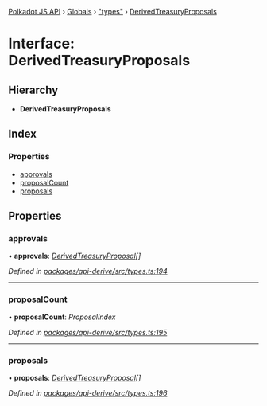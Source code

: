 [Polkadot JS API](../README.md) › [Globals](../globals.md) › ["types"](../modules/_types_.md) › [DerivedTreasuryProposals](_types_.derivedtreasuryproposals.md)

# Interface: DerivedTreasuryProposals

## Hierarchy

* **DerivedTreasuryProposals**

## Index

### Properties

* [approvals](_types_.derivedtreasuryproposals.md#approvals)
* [proposalCount](_types_.derivedtreasuryproposals.md#proposalcount)
* [proposals](_types_.derivedtreasuryproposals.md#proposals)

## Properties

###  approvals

• **approvals**: *[DerivedTreasuryProposal](_types_.derivedtreasuryproposal.md)[]*

*Defined in [packages/api-derive/src/types.ts:194](https://github.com/polkadot-js/api/blob/e855da1f13/packages/api-derive/src/types.ts#L194)*

___

###  proposalCount

• **proposalCount**: *ProposalIndex*

*Defined in [packages/api-derive/src/types.ts:195](https://github.com/polkadot-js/api/blob/e855da1f13/packages/api-derive/src/types.ts#L195)*

___

###  proposals

• **proposals**: *[DerivedTreasuryProposal](_types_.derivedtreasuryproposal.md)[]*

*Defined in [packages/api-derive/src/types.ts:196](https://github.com/polkadot-js/api/blob/e855da1f13/packages/api-derive/src/types.ts#L196)*
